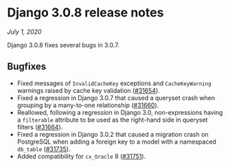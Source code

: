 # Django 3.0.8 release notes

*July 1, 2020*

Django 3.0.8 fixes several bugs in 3.0.7.

## Bugfixes

* Fixed messages of `InvalidCacheKey` exceptions and `CacheKeyWarning`
  warnings raised by cache key validation ([#31654](https://code.djangoproject.com/ticket/31654)).
* Fixed a regression in Django 3.0.7 that caused a queryset crash when grouping
  by a many-to-one relationship ([#31660](https://code.djangoproject.com/ticket/31660)).
* Reallowed, following a regression in Django 3.0, non-expressions having a
  `filterable` attribute to be used as the right-hand side in queryset
  filters ([#31664](https://code.djangoproject.com/ticket/31664)).
* Fixed a regression in Django 3.0.2 that caused a migration crash on
  PostgreSQL when adding a foreign key to a model with a namespaced
  `db_table` ([#31735](https://code.djangoproject.com/ticket/31735)).
* Added compatibility for `cx_Oracle` 8 ([#31751](https://code.djangoproject.com/ticket/31751)).
